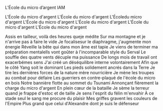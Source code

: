 L’École du micro d’argent
IAM

L'École du micro d'argent
L'École du micro d'argent
L'Écoledu micro d'argent
L'École du micro d'argent
L'École du micro d'argent
L'École du micro d'argent
L'École du micro d'argent

Assis en tailleur, voilà des heures queje médite
Sur ma montagne et je n'arrive pas à faire le vide
Je focalisesur le diaphragme, j'augmente mon énergie
Réveille la bête qui dans mon âme est tapie
Je viens de terminer ma préparation mentaleIls vont goûter à l'incomparable style du Serval
Le souffle des quatre vents décuple ma puissance
De longs mois de travail ont exacerbémes sens
J'ai créé un déséquilibre interne volontairement
Afin que le côté Yang soit le dominant
Les pieds solidement ancrés dans la Terre
Je tire les dernières forces de la nature mère nourricière
Je mène les troupes au combat pour défaire
Les guerriers en contre-plaqué de l'école du micro en bois
Notre bannière flotte au sommet du Tsunami
Annonçant fièrement la charge du micro d'argent
En plein cœur de la bataille
Je sème la terreur quand je frappe d'estoc et de taille
Je sens l'esprit du félin
m'envahir
À ce stade
seul le sang me procure du plaisir
Mes griffes gravent les couleurs de l'Empire
Plus grand que celui d'Alexandre dont je suis le défenseur